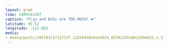 ```yaml
---
layout: gram
time: 1489161307
caption: "Flip and Bibi are TOO MUCH! ❤"
latitude: 45.52
longitude: -122.682
media:
- media/posts/201703/17127137_1225943924142024_8238125518612856832_n_17851376221158901.jpg
---
```

